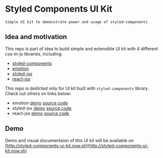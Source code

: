 # Styled Components UI Kit
```
Simple UI kit to demonstrate power and usage of styled-components
```

## Idea and motivation
This repo is part of idea to build simple and extensible UI kit with 4 different css-in-js libraries, including:
- [styled-components](https://www.styled-components.com/)
- [emotion](https://github.com/emotion-js/emotion)
- [styled-jsx](https://github.com/zeit/styled-jsx)
- [react-jss](https://cssinjs.org/react-jss/?v=v10.0.0-alpha.16)

This repo is dedicted only for UI kit built with `styled-components` library. Check out others on links below:

- emotion [demo](#) [source code](#)
- styled-jsx [demo](#) [source code](#)
- react-jss [demo](#) [source code](#)

## Demo
Demo and visual documentaion of this UI kit will be available on [http://styled-components-ui-kit.now.sh](http://styled-components-ui-kit.now.sh)